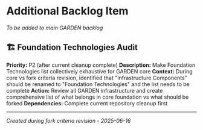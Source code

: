 # Additional Backlog Item
*To be added to main GARDEN backlog*

## 🏗️ Foundation Technologies Audit
**Priority:** P2 (after current cleanup complete)
**Description:** Make Foundation Technologies list collectively exhaustive for GARDEN core
**Context:** During core vs fork criteria revision, identified that "Infrastructure Components" should be renamed to "Foundation Technologies" and the list needs to be complete
**Action:** Review all GARDEN infrastructure and create comprehensive list of what belongs in core foundation vs what should be forked
**Dependencies:** Complete current repository cleanup first

---
*Created during fork criteria revision - 2025-06-16*
